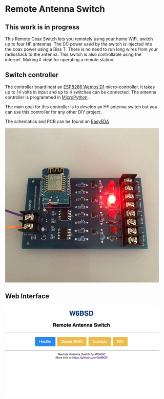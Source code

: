 # Remote Antenna Switch

## This work is in progress

This Remote Coax Switch lets you remotely using your home WiFi, switch
up to four HF antennas. The DC power used by the switch is injected
into the coax power using a Bias T. There is no need to run long wires
from your radioshack to the antenna. This switch is also controllable
using the internet. Making it ideal for operating a remote station.

## Switch controller

The controller board host an [ESP8266 Wemos D1][1]
micro-controller. It takes up to 14 volts in input and up to 4
switches can be connected. The antenna controller is programmed in
[MicroPython][2].

The main goal for this controller is to develop an HF antenna switch
but you can use this controller for any other DIY project.

The schematics and PCB can be found on [EasyEDA][3]

![First prototype](misc/IMG_0680.JPG)

## Web Interface

![First prototype](misc/ASWeb.png)

[1]: https://docs.wemos.cc/en/latest/d1/d1_mini.html
[2]: https://micropython.org
[3]: https://easyeda.com/W6BSD/antennaswitch
